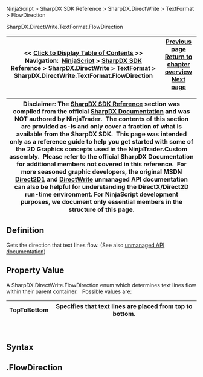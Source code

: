 ﻿
NinjaScript > SharpDX SDK Reference > SharpDX.DirectWrite > TextFormat > FlowDirection

SharpDX.DirectWrite.TextFormat.FlowDirection

| << [Click to Display Table of Contents](sharpdx_directwrite_textformat_flowdirection.md) >> **Navigation:**     [NinjaScript](ninjascript.md) > [SharpDX SDK Reference](sharpdx_sdk_reference.md) > [SharpDX.DirectWrite](sharpdx_directwrite.md) > [TextFormat](sharpdx_directwrite_textformat.md) > SharpDX.DirectWrite.TextFormat.FlowDirection | [Previous page](sharpdx_directwrite_textformat.md) [Return to chapter overview](sharpdx_directwrite_textformat.md) [Next page](sharpdx_directwrite_textformat_fontfamilyname.md) |
| --- | --- |

| Disclaimer: The [SharpDX SDK Reference](sharpdx_sdk_reference.md) section was compiled from the official [SharpDX Documentation](http://sharpdx.org/) and was NOT authored by NinjaTrader.  The contents of this section are provided as-is and only cover a fraction of what is available from the SharpDX SDK.  This page was intended only as a reference guide to help you get started with some of the 2D Graphics concepts used in the NinjaTrader.Custom assembly.  Please refer to the official SharpDX Documentation for additional members not covered in this reference.  For more seasoned graphic developers, the original MSDN [Direct2D1](https://msdn.microsoft.com/en-us/library/windows/desktop/dd370990.aspx) and [DirectWrite](https://msdn.microsoft.com/en-us/library/windows/desktop/dd368038.aspx) unmanaged API documentation can also be helpful for understanding the DirectX/Direct2D run-time environment. For NinjaScript development purposes, we document only essential members in the structure of this page. |
| --- |

## Definition
Gets the direction that text lines flow.
(See also [unmanaged API documentation](https://msdn.microsoft.com/en-us/library/dd316631.aspx))
 
## Property Value
A SharpDX.DirectWrite.FlowDirection enum which determines text lines flow within their parent container. 
 
Possible values are:

| TopToBottom | Specifies that text lines are placed from top to bottom. |
| --- | --- |
 
## Syntax
## <TextLayout>.FlowDirection
## 
## 

